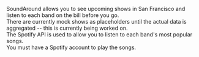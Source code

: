 SoundAround allows you to see upcoming shows in San Francisco and listen to each band on the bill before you go.<br>
There are currently mock shows as placeholders until the actual data is aggregated -- this is currently being worked on.<br>
The Spotify API is used to allow you to listen to each band's most popular songs.<br>
You must have a Spotify account to play the songs.<br>
